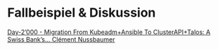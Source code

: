 # Fallbeispiel & Diskussion

[Day-2’000 - Migration From Kubeadm+Ansible To ClusterAPI+Talos: A Swiss Bank’s... Clément Nussbaumer](https://www.youtube.com/watch?v=uQ_WN1kuDo0)
